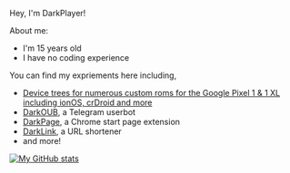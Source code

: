Hey, I'm DarkPlayer!

About me:
- I'm 15 years old
- I have no coding experience

You can find my expriements here including,
- [Device trees for numerous custom roms for the Google Pixel 1 & 1 XL including ionOS, crDroid and more](https://github.com/DarkPlayerr/android_device_google_marlin)
- [DarkOUB](https://github.com/DarkPlayerr/DarkOUB), a Telegram userbot
- [DarkPage](https://github.com/DarkPlayerr/DarkPage), a Chrome start page extension
- [DarkLink](https://github.com/DarkPlayerr/DarkLink), a URL shortener
- and more!

[![My GitHub stats](https://github-readme-stats.vercel.app/api?username=DarkPlayerr&show_icons=true&title_color=ffffff&text_color=ffffff&icon_color=e9333c&bg_color=000000)](https://github.com/anuraghazra/github-readme-stats)
